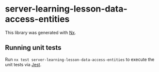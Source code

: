 # server-learning-lesson-data-access-entities

This library was generated with [Nx](https://nx.dev).

## Running unit tests

Run `nx test server-learning-lesson-data-access-entities` to execute the unit tests via [Jest](https://jestjs.io).
